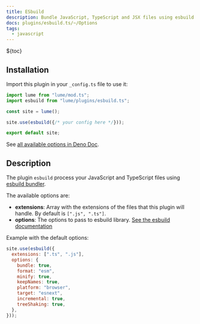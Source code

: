 ```yaml
---
title: ESbuild
description: Bundle JavaScript, TypeScript and JSX files using esbuild library.
docs: plugins/esbuild.ts/~/Options
tags:
  - javascript
---
```


${toc}

## Installation

Import this plugin in your `_config.ts` file to use it:

```js
import lume from "lume/mod.ts";
import esbuild from "lume/plugins/esbuild.ts";

const site = lume();

site.use(esbuild({/* your config here */}));

export default site;
```

See
[all available options in Deno Doc](https://doc.deno.land/https/deno.land/x/lume@/plugins/esbuild.ts/~/Options).

## Description

The plugin `esbuild` process your JavaScript and TypeScript files using
[esbuild bundler](https://esbuild.github.io/).

The available options are:

- **extensions**: Array with the extensions of the files that this plugin will
  handle. By default is `[".js", ".ts"]`.
- **options**: The options to pass to esbuild library.
  [See the esbuild documentation](https://esbuild.github.io/api/#simple-options)

Example with the default options:

```js
site.use(esbuild({
  extensions: [".ts", ".js"],
  options: {
    bundle: true,
    format: "esm",
    minify: true,
    keepNames: true,
    platform: "browser",
    target: "esnext",
    incremental: true,
    treeShaking: true,
  },
}));
```
